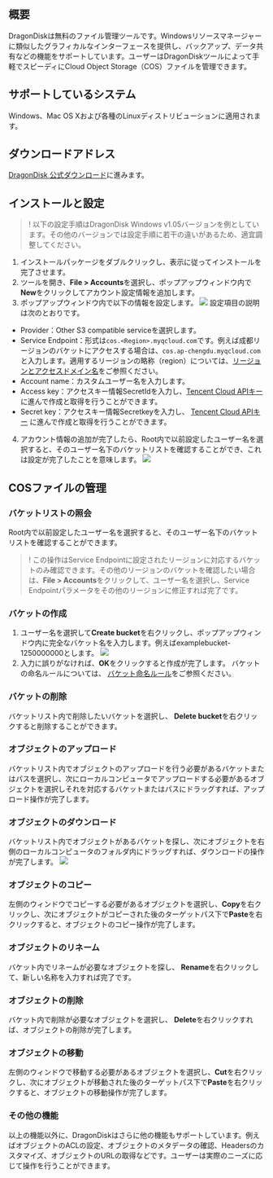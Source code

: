 ## 概要

DragonDiskは無料のファイル管理ツールです。Windowsリソースマネージャーに類似したグラフィカルなインターフェースを提供し、バックアップ、データ共有などの機能をサポートしています。ユーザーはDragonDiskツールによって手軽でスピーディにCloud Object Storage（COS）ファイルを管理できます。

## サポートしているシステム

Windows、Mac OS Xおよび各種のLinuxディストリビューションに適用されます。

## ダウンロードアドレス

[DragonDisk 公式ダウンロード](http://download.dragondisk.com/download-s3-compatible-cloud-client.html)に進みます。


## インストールと設定

>! 以下の設定手順はDragonDisk Windows v1.05バージョンを例としています。その他のバージョンでは設定手順に若干の違いがあるため、適宜調整してください。
>

1. インストールパッケージをダブルクリックし、表示に従ってインストールを完了させます。
2. ツールを開き、**File > Accounts**を選択し、ポップアップウィンドウ内で**New**をクリックしてアカウント設定情報を追加します。
3. ポップアップウィンドウ内で以下の情報を設定します。
![](https://qcloudimg.tencent-cloud.cn/raw/a8d83b57beafd32f916e7d530dd46416.png)
設定項目の説明は次のとおりです。
 -  Provider：Other S3 compatible serviceを選択します。
 - Service Endpoint：形式は`cos.<Region>.myqcloud.com`です。例えば成都リージョンのバケットにアクセスする場合は、`cos.ap-chengdu.myqcloud.com`と入力します。適用するリージョンの略称（region）については、[リージョンとアクセスドメイン名](https://intl.cloud.tencent.com/document/product/436/6224)をご参照ください。
 -  Account name：カスタムユーザー名を入力します。
 - Access key：アクセスキー情報SecretIdを入力し、[Tencent Cloud APIキー](https://console.cloud.tencent.com/capi) に進んで作成と取得を行うことができます。
 - Secret key：アクセスキー情報Secretkeyを入力し、 [Tencent Cloud APIキー](https://console.cloud.tencent.com/capi) に進んで作成と取得を行うことができます。
4. アカウント情報の追加が完了したら、Root内で以前設定したユーザー名を選択すると、そのユーザー名下のバケットリストを確認することができ、これは設定が完了したことを意味します。
![](https://qcloudimg.tencent-cloud.cn/raw/aa2cf3f681233d692d58ddcc7f16a833.png)

## COSファイルの管理

### バケットリストの照会

Root内で以前設定したユーザー名を選択すると、そのユーザー名下のバケットリストを確認することができます。

>! この操作はService Endpointに設定されたリージョンに対応するバケットのみ確認できます。その他のリージョンのバケットを確認したい場合は、**File > Accounts**をクリックして、ユーザー名を選択し、Service Endpointパラメータをその他のリージョンに修正すれば完了です。
>



### バケットの作成

1. ユーザー名を選択して**Create bucket**を右クリックし、ポップアップウィンドウ内に完全なバケット名を入力します。例えばexamplebucket-1250000000とします。
![](https://qcloudimg.tencent-cloud.cn/raw/46fd8b1296908a39b2949b7895dd1a60.png)
2. 入力に誤りがなければ、**OK**をクリックすると作成が完了します。
バケットの命名ルールについては、 [バケット命名ルール](https://intl.cloud.tencent.com/document/product/436/13312)をご参照ください。

### バケットの削除

バケットリスト内で削除したいバケットを選択し、 **Delete bucket**を右クリックすると削除することができます。


### オブジェクトのアップロード

バケットリスト内でオブジェクトのアップロードを行う必要があるバケットまたはパスを選択し、次にローカルコンピュータでアップロードする必要があるオブジェクトを選択しそれを対応するバケットまたはパスにドラッグすれば、アップロード操作が完了します。


### オブジェクトのダウンロード

バケットリスト内でオブジェクトがあるバケットを探し、次にオブジェクトを右側のローカルコンピュータのフォルダ内にドラッグすれば、ダウンロードの操作が完了します。
![](https://qcloudimg.tencent-cloud.cn/raw/45fcab5119da7ab87d958853e8b6100a.png)


### オブジェクトのコピー

左側のウィンドウでコピーする必要があるオブジェクトを選択し、**Copy**を右クリックし、次にオブジェクトがコピーされた後のターゲットパス下で**Paste**を右クリックすると、オブジェクトのコピー操作が完了します。


### オブジェクトのリネーム

バケット内でリネームが必要なオブジェクトを探し、 **Rename**を右クリックして、新しい名称を入力すれば完了です。


### オブジェクトの削除

バケット内で削除が必要なオブジェクトを選択し、 **Delete**を右クリックすれば、オブジェクトの削除が完了します。

### オブジェクトの移動

左側のウィンドウで移動する必要があるオブジェクトを選択し、**Cut**を右クリックし、次にオブジェクトが移動された後のターゲットパス下で**Paste**を右クリックすると、オブジェクトの移動操作が完了します。


### その他の機能

以上の機能以外に、DragonDiskはさらに他の機能もサポートしています。例えばオブジェクトのACLの設定、オブジェクトのメタデータの確認、Headersのカスタマイズ、オブジェクトのURLの取得などです。ユーザーは実際のニーズに応じて操作を行うことができます。







